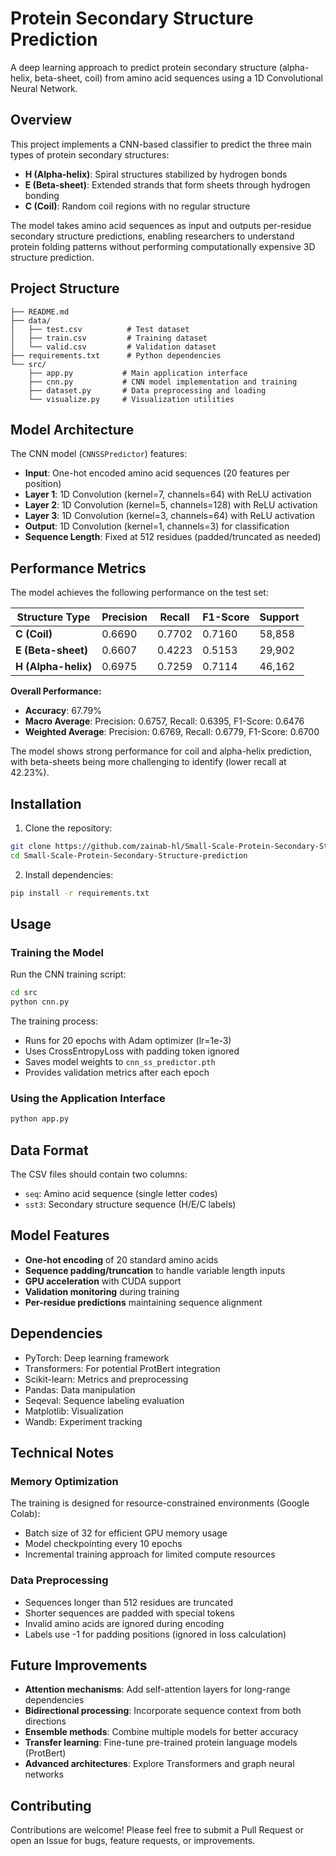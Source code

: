 # Protein Secondary Structure Prediction

A deep learning approach to predict protein secondary structure (alpha-helix, beta-sheet, coil) from amino acid sequences using a 1D Convolutional Neural Network.

## Overview

This project implements a CNN-based classifier to predict the three main types of protein secondary structures:
- **H (Alpha-helix)**: Spiral structures stabilized by hydrogen bonds
- **E (Beta-sheet)**: Extended strands that form sheets through hydrogen bonding
- **C (Coil)**: Random coil regions with no regular structure

The model takes amino acid sequences as input and outputs per-residue secondary structure predictions, enabling researchers to understand protein folding patterns without performing computationally expensive 3D structure prediction.

## Project Structure

```
├── README.md
├── data/
│   ├── test.csv          # Test dataset
│   ├── train.csv         # Training dataset
│   └── valid.csv         # Validation dataset
├── requirements.txt      # Python dependencies
└── src/
    ├── app.py           # Main application interface
    ├── cnn.py           # CNN model implementation and training
    ├── dataset.py       # Data preprocessing and loading
    └── visualize.py     # Visualization utilities
```

## Model Architecture

The CNN model (`CNNSSPredictor`) features:
- **Input**: One-hot encoded amino acid sequences (20 features per position)
- **Layer 1**: 1D Convolution (kernel=7, channels=64) with ReLU activation
- **Layer 2**: 1D Convolution (kernel=5, channels=128) with ReLU activation  
- **Layer 3**: 1D Convolution (kernel=3, channels=64) with ReLU activation
- **Output**: 1D Convolution (kernel=1, channels=3) for classification
- **Sequence Length**: Fixed at 512 residues (padded/truncated as needed)

## Performance Metrics

The model achieves the following performance on the test set:

| Structure Type | Precision | Recall | F1-Score | Support |
|----------------|-----------|--------|----------|---------|
| **C (Coil)**   | 0.6690    | 0.7702 | 0.7160   | 58,858  |
| **E (Beta-sheet)** | 0.6607 | 0.4223 | 0.5153   | 29,902  |
| **H (Alpha-helix)** | 0.6975 | 0.7259 | 0.7114   | 46,162  |

**Overall Performance:**
- **Accuracy**: 67.79%
- **Macro Average**: Precision: 0.6757, Recall: 0.6395, F1-Score: 0.6476
- **Weighted Average**: Precision: 0.6769, Recall: 0.6779, F1-Score: 0.6700

The model shows strong performance for coil and alpha-helix prediction, with beta-sheets being more challenging to identify (lower recall at 42.23%).

## Installation

1. Clone the repository:
```bash
git clone https://github.com/zainab-hl/Small-Scale-Protein-Secondary-Structure-prediction.git
cd Small-Scale-Protein-Secondary-Structure-prediction
```

2. Install dependencies:
```bash
pip install -r requirements.txt
```

## Usage

### Training the Model

Run the CNN training script:
```bash
cd src
python cnn.py
```

The training process:
- Runs for 20 epochs with Adam optimizer (lr=1e-3)
- Uses CrossEntropyLoss with padding token ignored
- Saves model weights to `cnn_ss_predictor.pth`
- Provides validation metrics after each epoch

### Using the Application Interface

```bash
python app.py
```

## Data Format

The CSV files should contain two columns:
- `seq`: Amino acid sequence (single letter codes)
- `sst3`: Secondary structure sequence (H/E/C labels)

## Model Features

- **One-hot encoding** of 20 standard amino acids
- **Sequence padding/truncation** to handle variable length inputs  
- **GPU acceleration** with CUDA support
- **Validation monitoring** during training
- **Per-residue predictions** maintaining sequence alignment

## Dependencies

- PyTorch: Deep learning framework
- Transformers: For potential ProtBert integration
- Scikit-learn: Metrics and preprocessing
- Pandas: Data manipulation
- Seqeval: Sequence labeling evaluation
- Matplotlib: Visualization
- Wandb: Experiment tracking

## Technical Notes

### Memory Optimization
The training is designed for resource-constrained environments (Google Colab):
- Batch size of 32 for efficient GPU memory usage
- Model checkpointing every 10 epochs
- Incremental training approach for limited compute resources

### Data Preprocessing
- Sequences longer than 512 residues are truncated
- Shorter sequences are padded with special tokens
- Invalid amino acids are ignored during encoding
- Labels use -1 for padding positions (ignored in loss calculation)

## Future Improvements

- **Attention mechanisms**: Add self-attention layers for long-range dependencies
- **Bidirectional processing**: Incorporate sequence context from both directions
- **Ensemble methods**: Combine multiple models for better accuracy
- **Transfer learning**: Fine-tune pre-trained protein language models (ProtBert)
- **Advanced architectures**: Explore Transformers and graph neural networks

## Contributing

Contributions are welcome! Please feel free to submit a Pull Request or open an Issue for bugs, feature requests, or improvements.
